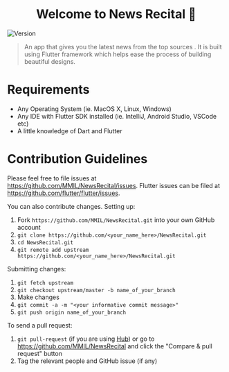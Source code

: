 <h1 align="center">Welcome to News Recital 👋</h1>
<p>
  <img alt="Version" src="https://img.shields.io/badge/version-1.0.0-blue.svg?cacheSeconds=2592000" />
</p>

> An app that gives you the latest news from the top sources . It is built using Flutter framework which helps ease the process of building beautiful designs.

# Requirements
* Any Operating System (ie. MacOS X, Linux, Windows)
* Any IDE with Flutter SDK installed (ie. IntelliJ, Android Studio, VSCode etc)
* A little knowledge of Dart and Flutter


# Contribution Guidelines
Please feel free to file issues at https://github.com/MMIL/NewsRecital/issues. Flutter issues can be filed at https://github.com/flutter/flutter/issues.

You can also contribute changes. Setting up:
1. Fork `https://github.com/MMIL/NewsRecital.git` into your own GitHub account
2. `git clone https://github.com/<your_name_here>/NewsRecital.git`
3. `cd NewsRecital.git`
4. `git remote add upstream https://github.com/<your_name_here>/NewsRecital.git`

Submitting changes:
1. `git fetch upstream`
2. `git checkout upstream/master -b name_of_your_branch`
3. Make changes
4. `git commit -a -m "<your informative commit message>"`
5. `git push origin name_of_your_branch`

To send a pull request:
1. `git pull-request` (if you are using [Hub](https://hub.github.com/)) or go to https://github.com/MMIL/NewsRecital and click the "Compare & pull request" button
2. Tag the relevant people and GitHub issue (if any)


